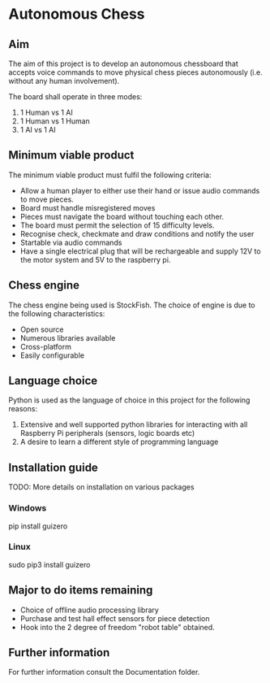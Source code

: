 # Autonomous Chess
## Aim
The aim of this project is to develop an autonomous chessboard that accepts voice commands to move physical chess pieces autonomously (i.e. without any human involvement).

The board shall operate in three modes:
1) 1 Human vs 1 AI
2) 1 Human vs 1 Human 
3) 1 AI vs 1 AI

## Minimum viable product
The minimum viable product must fulfil the following criteria:
- 	Allow a human player to either use their hand or issue audio commands to move pieces.
- 	Board must handle misregistered moves
- 	Pieces must navigate the board without touching each other.
-	The board must permit the selection of 15 difficulty levels.
-	Recognise check, checkmate and draw conditions and notify the user
-	Startable via audio commands
-	Have a single electrical plug that will be rechargeable and supply 12V to the motor system and 5V to the raspberry pi.

## Chess engine 
The chess engine being used is StockFish. The choice of engine is due to the following characteristics:
-	Open source	
-	Numerous libraries available
-	Cross-platform
-	Easily configurable

## Language choice
Python is used as the language of choice in this project for the following reasons:
1) Extensive and well supported python libraries for interacting with all Raspberry Pi peripherals (sensors, logic boards etc)
2) A desire to learn a different style of programming language

## Installation guide
TODO: More details on installation on various packages
### Windows 
pip install guizero

### Linux

sudo pip3 install guizero

## Major to do items remaining
- Choice of offline audio processing library
- Purchase and test hall effect sensors for piece detection
- Hook into the 2 degree of freedom "robot table" obtained.

## Further information
For further information consult the Documentation folder.

